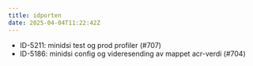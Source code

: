```yaml
---
title: idporten
date: 2025-04-04T11:22:42Z
---
```

- ID-5211: minidsi test og prod profiler (#707)
- ID-5186: minidsi config og videresending av mappet acr-verdi (#704)


